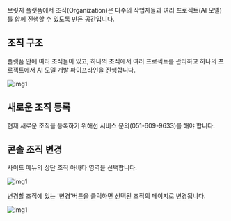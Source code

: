 브릿지 플랫폼에서 조직(Organization)은 다수의 작업자들과 여러 프로젝트(AI 모델)를 함께 진행할 수 있도록 만든 공간입니다.

  

  

조직 구조
-----


플랫폼 안에 여러 조직들이 있고, 하나의 조직에서 여러 프로젝트를 관리하고 하나의 프로젝트에서 AI 모델 개발 파이프라인을 진행합니다.

![img1](https://raw.githubusercontent.com/vazilcompany/vridge-docs/main/guide/img/organization_01.png)  


  

  

  

새로운 조직 등록
---------


현재 새로운 조직을 등록하기 위해선 서비스 문의(051-609-9633)를 해야 합니다.

  

  

콘솔 조직 변경
--------


사이드 메뉴의 상단 조직 아바타 영역을 선택합니다.

![img1](https://raw.githubusercontent.com/vazilcompany/vridge-docs/main/guide/img/organization_02.png)  


  

  

변경할 조직에 있는 '변경'버튼을 클릭하면 선택된 조직의 페이지로 변경됩니다.

![img1](https://raw.githubusercontent.com/vazilcompany/vridge-docs/main/guide/img/organization_03.png)  